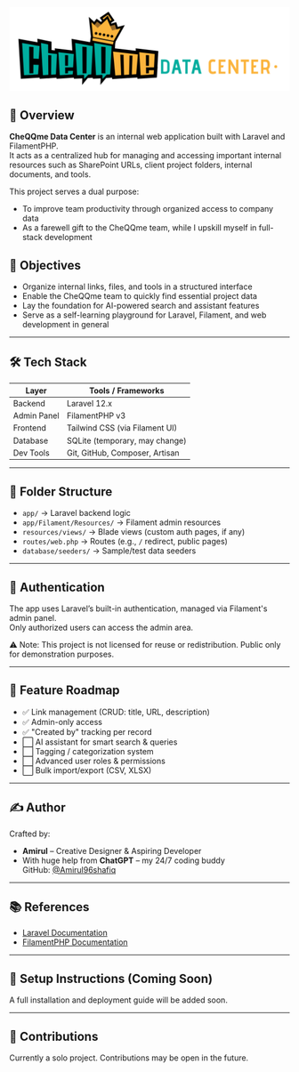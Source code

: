 ![Alt text](public/logos/logo-dark-vertical.png)

## 📝 Overview
**CheQQme Data Center** is an internal web application built with Laravel and FilamentPHP.  
It acts as a centralized hub for managing and accessing important internal resources such as SharePoint URLs, client project folders, internal documents, and tools.

This project serves a dual purpose:
- To improve team productivity through organized access to company data
- As a farewell gift to the CheQQme team, while I upskill myself in full-stack development

## 🎯 Objectives
- Organize internal links, files, and tools in a structured interface
- Enable the CheQQme team to quickly find essential project data
- Lay the foundation for AI-powered search and assistant features
- Serve as a self-learning playground for Laravel, Filament, and web development in general

---

## 🛠️ Tech Stack

| Layer        | Tools / Frameworks               |
|--------------|----------------------------------|
| Backend      | Laravel 12.x                     |
| Admin Panel  | FilamentPHP v3                   |
| Frontend     | Tailwind CSS (via Filament UI)   |
| Database     | SQLite (temporary, may change)   |
| Dev Tools    | Git, GitHub, Composer, Artisan   |

---

## 📁 Folder Structure

- `app/` → Laravel backend logic
- `app/Filament/Resources/` → Filament admin resources
- `resources/views/` → Blade views (custom auth pages, if any)
- `routes/web.php` → Routes (e.g., `/` redirect, public pages)
- `database/seeders/` → Sample/test data seeders

---

## 🔐 Authentication
The app uses Laravel’s built-in authentication, managed via Filament's admin panel.  
Only authorized users can access the admin area.

⚠️ Note: This project is not licensed for reuse or redistribution. Public only for demonstration purposes.

---

## 🚧 Feature Roadmap

- ✅ Link management (CRUD: title, URL, description)
- ✅ Admin-only access
- ✅ "Created by" tracking per record
- ⬜ AI assistant for smart search & queries
- ⬜ Tagging / categorization system
- ⬜ Advanced user roles & permissions
- ⬜ Bulk import/export (CSV, XLSX)

---

## ✍️ Author

Crafted by:
- **Amirul** – Creative Designer & Aspiring Developer  
- With huge help from **ChatGPT** – my 24/7 coding buddy  
GitHub: [@Amirul96shafiq](https://github.com/Amirul96shafiq)

---

## 📚 References

- [Laravel Documentation](https://laravel.com/docs/12.x)
- [FilamentPHP Documentation](https://filamentphp.com/docs)

---

## 🧪 Setup Instructions (Coming Soon)
A full installation and deployment guide will be added soon.

---

## 🤝 Contributions
Currently a solo project. Contributions may be open in the future.